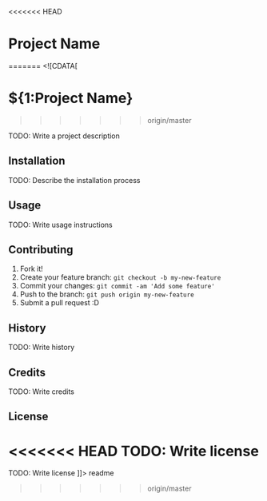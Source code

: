 <<<<<<< HEAD
# Project Name
=======
<snippet>
  <content><![CDATA[
# ${1:Project Name}
>>>>>>> origin/master

TODO: Write a project description

## Installation

TODO: Describe the installation process

## Usage

TODO: Write usage instructions

## Contributing

1. Fork it!
2. Create your feature branch: `git checkout -b my-new-feature`
3. Commit your changes: `git commit -am 'Add some feature'`
4. Push to the branch: `git push origin my-new-feature`
5. Submit a pull request :D

## History

TODO: Write history

## Credits

TODO: Write credits

## License

<<<<<<< HEAD
TODO: Write license
=======
TODO: Write license
]]></content>
  <tabTrigger>readme</tabTrigger>
</snippet>
>>>>>>> origin/master
